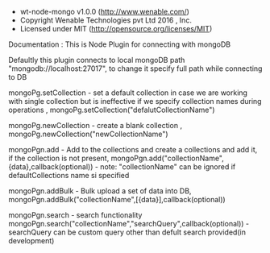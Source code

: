  * wt-node-mongo v1.0.0 (http://www.wenable.com/)
 * Copyright Wenable Technologies pvt Ltd 2016 , Inc.
 * Licensed under MIT (http://opensource.org/licenses/MIT)


Documentation : 
This is Node Plugin for connecting with mongoDB

Defaultly this plugin connects to local mongoDB path "mongodb://localhost:27017", to change it specify full path while connecting to DB

mongoPg.setCollection  - set a default collection in case we are working with single collection but is ineffective if we specify collection names during operations , 
mongoPg.setCollection("defalutCollectionName")

mongoPg.newCollection - create a blank collection , 
mongoPg.newCollection("newCollectionName")

mongoPgn.add - Add to the collections and create a collections and add it, if the collection is not present, 
mongoPgn.add("collectionName",{data},callback(optional)) - note: "collectionName" can be ignored if defaultCollections name si specified

mongoPgn.addBulk - Bulk upload a set of data into DB, 
mongoPgn.addBulk("collectionName",[{data}],callback(optional))

mongoPgn.search  - search functionality
mongoPgn.search("collectionName","searchQuery",callback(optional)) - searchQuery can be custom query other than defult search provided(in development)